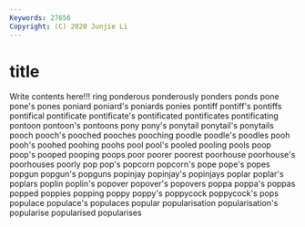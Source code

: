```yaml
---
Keywords: 27656
Copyright: (C) 2020 Junjie Li
---
```


# title

Write contents here!!!
ring 
ponderous 
ponderously 
ponders
ponds 
pone 
pone's 
pones 
poniard 
poniard's 
poniards 
ponies 
pontiff 
pontiff's
pontiffs 
pontifical 
pontificate 
pontificate's 
pontificated 
pontificates 
pontificating 
pontoon 
pontoon's 
pontoons
pony 
pony's 
ponytail 
ponytail's 
ponytails 
pooch 
pooch's 
pooched 
pooches 
pooching
poodle 
poodle's 
poodles 
pooh 
pooh's 
poohed 
poohing 
poohs 
pool 
pool's
pooled 
pooling 
pools 
poop 
poop's 
pooped 
pooping 
poops 
poor 
poorer
poorest 
poorhouse 
poorhouse's 
poorhouses 
poorly 
pop 
pop's 
popcorn 
popcorn's 
pope
pope's 
popes 
popgun 
popgun's 
popguns 
popinjay 
popinjay's 
popinjays 
poplar 
poplar's
poplars 
poplin 
poplin's 
popover 
popover's 
popovers 
poppa 
poppa's 
poppas 
popped
poppies 
popping 
poppy 
poppy's 
poppycock 
poppycock's 
pops 
populace 
populace's 
populaces
popular 
popularisation 
popularisation's 
popularise 
popularised 
popularises 
